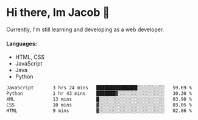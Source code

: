 # Hi there, Im Jacob 👋
Currently, I'm still learning and developing as a web developer.

#### Languages:
- HTML, CSS
- JavaScript
- Java
- Python

<!--START_SECTION:waka-->

```txt
JavaScript       3 hrs 24 mins   ███████████████░░░░░░░░░░   59.69 %
Python           1 hr 43 mins    ███████▓░░░░░░░░░░░░░░░░░   30.30 %
XML              13 mins         █░░░░░░░░░░░░░░░░░░░░░░░░   03.98 %
CSS              10 mins         ▓░░░░░░░░░░░░░░░░░░░░░░░░   03.05 %
HTML             9 mins          ▓░░░░░░░░░░░░░░░░░░░░░░░░   02.86 %
```

<!--END_SECTION:waka-->
